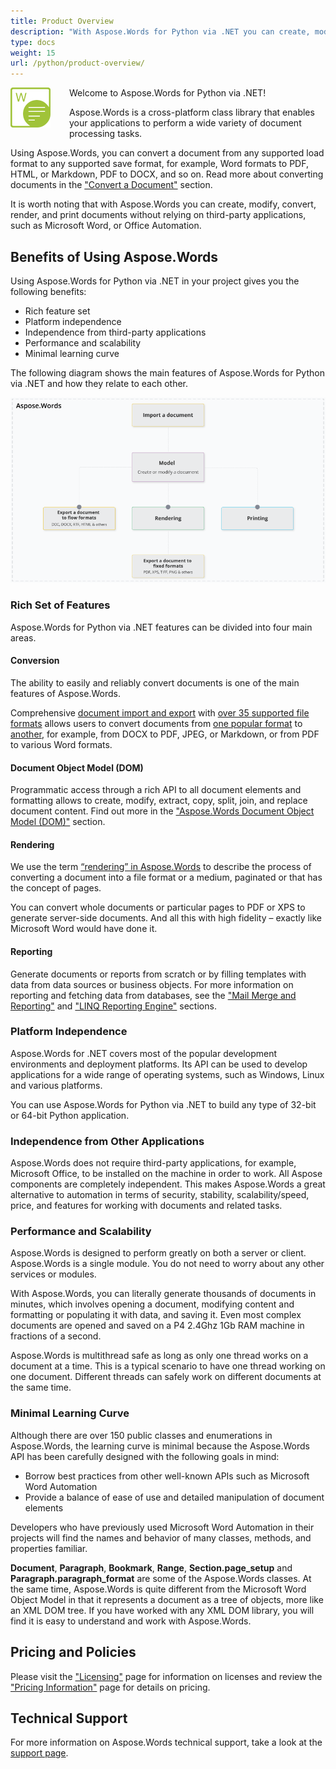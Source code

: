 ```yaml
---
title: Product Overview
description: "With Aspose.Words for Python via .NET you can create, modify, convert, render, and print documents without relying on third-party applications. Aspose.Words is a cross-platform class library."
type: docs
weight: 15
url: /python/product-overview/
---
```


<img src="product-overview_1" alt="aspose-words-product" align="left" style="width:64px; margin: 0 30px 30px 0"/>

Welcome to Aspose.Words for Python via .NET!

Aspose.Words is a cross-platform class library that enables your applications to perform a wide variety of document processing tasks.

Using Aspose.Words, you can convert a document from any supported load format to any supported save format, for example, Word formats to PDF, HTML, or Markdown, PDF to DOCX, and so on. Read more about converting documents in the ["Convert a Document"](/words/python/convert-a-document/) section.

It is worth noting that with Aspose.Words you can create, modify, convert, render, and print documents without relying on third-party applications, such as Microsoft Word, or Office Automation.

## Benefits of Using Aspose.Words

Using Aspose.Words for Python via .NET in your project gives you the following benefits:

- Rich feature set
- Platform independence
- Independence from third-party applications
- Performance and scalability
- Minimal learning curve

The following diagram shows the main features of Aspose.Words for Python via .NET and how they relate to each other.

<img src="aspose_words-product-features-overview.png" alt="aspose_words-product-features-overview" style="width:800px"/>

### Rich Set of Features

Aspose.Words for Python via .NET features can be divided into four main areas.

#### Conversion

The ability to easily and reliably convert documents is one of the main features of Aspose.Words.

Comprehensive [document import and export](/words/python/loading-saving-and-converting/) with [over 35 supported file formats](/words/python/supported-document-formats/) allows users to convert documents from [one popular format](https://apireference.aspose.com/words/net/aspose.words/loadformat) to [another](https://apireference.aspose.com/words/net/aspose.words/saveformat), for example, from DOCX to PDF, JPEG, or Markdown, or from PDF to various Word formats.

#### Document Object Model (DOM)

Programmatic access through a rich API to all document elements and formatting allows to create, modify, extract, copy, split, join, and replace document content. Find out more in the ["Aspose.Words Document Object Model (DOM)"](/words/python/aspose-words-document-object-model/) section.

#### Rendering

We use the term [“rendering” in Aspose.Words](/words/python/rendering/) to describe the process of converting a document into a file format or a medium, paginated or that has the concept of pages.

You can convert whole documents or particular pages to PDF or XPS to generate server-side documents. And all this with high fidelity – exactly like Microsoft Word would have done it.

#### Reporting

Generate documents or reports from scratch or by filling templates with data from data sources or business objects. For more information on reporting and fetching data from databases, see the ["Mail Merge and Reporting"](/words/python/mail-merge-and-reporting/) and ["LINQ Reporting Engine"](/words/python/linq-reporting-engine/) sections.

### Platform Independence

Aspose.Words for .NET covers most of the popular development environments and deployment platforms. Its API can be used to develop applications for a wide range of operating systems, such as Windows, Linux and various platforms.

You can use Aspose.Words for Python via .NET to build any type of 32-bit or 64-bit Python application.

### Independence from Other Applications

Aspose.Words does not require third-party applications, for example, Microsoft Office, to be installed on the machine in order to work. All Aspose components are completely independent. This makes Aspose.Words a great alternative to automation in terms of security, stability, scalability/speed, price, and features for working with documents and related tasks.

### Performance and Scalability

Aspose.Words is designed to perform greatly on both a server or client. Aspose.Words is a single module. You do not need to worry about any other services or modules.

With Aspose.Words, you can literally generate thousands of documents in minutes, which involves opening a document, modifying content and formatting or populating it with data, and saving it. Even most complex documents are opened and saved on a P4 2.4Ghz 1Gb RAM machine in fractions of a second.

Aspose.Words is multithread safe as long as only one thread works on a document at a time. This is a typical scenario to have one thread working on one document. Different threads can safely work on different documents at the same time.

### Minimal Learning Curve

Although there are over 150 public classes and enumerations in Aspose.Words, the learning curve is minimal because the Aspose.Words API has been carefully designed with the following goals in mind:

- Borrow best practices from other well-known APIs such as Microsoft Word Automation
- Provide a balance of ease of use and detailed manipulation of document elements

Developers who have previously used Microsoft Word Automation in their projects will find the names and behavior of many classes, methods, and properties familiar.

**Document**, **Paragraph**, **Bookmark**, **Range**, **Section.page_setup** and **Paragraph.paragraph_format** are some of the Aspose.Words classes. At the same time, Aspose.Words is quite different from the Microsoft Word Object Model in that it represents a document as a tree of objects, more like an XML DOM tree. If you have worked with any XML DOM library, you will find it is easy to understand and work with Aspose.Words.

## Pricing and Policies

Please visit the ["Licensing"](/words/python/licensing/) page for information on licenses and review the ["Pricing Information"](https://purchase.aspose.com/pricing/words/family) page for details on pricing.

## Technical Support

For more information on Aspose.Words technical support, take a look at the [support page](/words/net/technical-support/).

